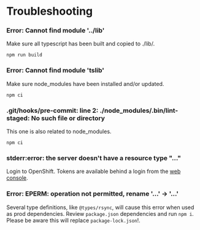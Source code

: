 Troubleshooting
====

### Error: Cannot find module '../lib'

Make sure all typescript has been built and copied to ./lib/.

```
npm run build
```

### Error: Cannot find module 'tslib'

Make sure node_modules have been installed and/or updated.

```
npm ci
```

### .git/hooks/pre-commit: line 2: ./node_modules/.bin/lint-staged: No such file or directory

This one is also related to node_modules.

```
npm ci
```

### stderr:error: the server doesn't have a resource type "..."

Login to OpenShift.  Tokens are available behind a login from the [web console](https://oauth-openshift.apps.silver.devops.gov.bc.ca/oauth/token/request).


### Error: EPERM: operation not permitted, rename '...' -> '...'

Several type definitions, like `@types/rsync`, will cause this error when used as prod dependencies.  Review `package.json` dependencies and run `npm i`.  Please be aware this will replace `package-lock.json`!.
